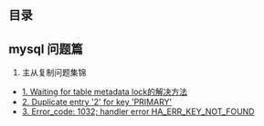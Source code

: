 ## 目录

##  mysql 问题篇

1. 主从复制问题集锦

- [1. Waiting for table metadata lock的解决方法](https://github.com/yueyuanyang/knowledge/blob/master/mysql/error/part1.md)
- [2. Duplicate entry '2' for key 'PRIMARY'](https://github.com/yueyuanyang/knowledge/blob/master/mysql/error/part2.md)
- [3. Error_code: 1032; handler error HA_ERR_KEY_NOT_FOUND](https://github.com/yueyuanyang/knowledge/blob/master/mysql/error/part2.md)
